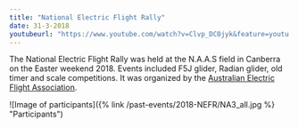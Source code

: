 ```yaml
---
title: "National Electric Flight Rally"
date: 31-3-2018
youtubeurl: "https://www.youtube.com/watch?v=Clvp_DC0jyk&feature=youtu.be"
---
```

The National Electric Flight Rally was held at the N.A.A.S field in Canberra
on the Easter weekend 2018. Events included F5J glider, Radian glider, old
timer and scale competitions. It was organized by the [Australian Electric
Flight Association](http://www.aefanet.com). 

![Image of participants]({% link /past-events/2018-NEFR/NA3_all.jpg %} "Participants")




